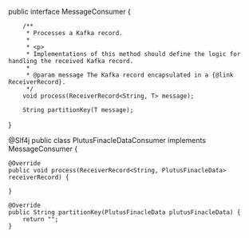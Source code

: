 public interface MessageConsumer<T> {

        /**
         * Processes a Kafka record.
         *
         * <p>
         * Implementations of this method should define the logic for handling the received Kafka record.
         *
         * @param message The Kafka record encapsulated in a {@link ReceiverRecord}.
         */
        void process(ReceiverRecord<String, T> message);

        String partitionKey(T message);
}




@Slf4j
public class PlutusFinacleDataConsumer implements MessageConsumer<PlutusFinacleData> {


    @Override
    public void process(ReceiverRecord<String, PlutusFinacleData> receiverRecord) {

    }

    @Override
    public String partitionKey(PlutusFinacleData plutusFinacleData) {
        return "";
    }
